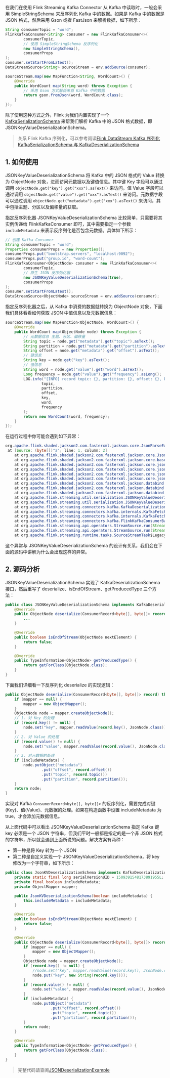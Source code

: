 在我们在使用 Flink Streaming Kafka Connector 从 Kafka 中读取时，一般会采用 SimpleStringSchema 来反序列化 Kafka 中的数据。如果是 Kafka 中的数据是 JSON 格式，然后采用 Gson 或者 FastJson 来解析数据，如下所示：
```java
String consumerTopic = "word";
FlinkKafkaConsumer<String> consumer = new FlinkKafkaConsumer<>(
        consumerTopic,
        // 使用 SimpleStringSchema 反序列化
        new SimpleStringSchema(),
        consumerProps
);
consumer.setStartFromLatest();
DataStreamSource<String> sourceStream = env.addSource(consumer);

sourceStream.map(new MapFunction<String, WordCount>() {
    @Override
    public WordCount map(String word) throws Exception {
        // 采用 Gson 方式解析来自 Kafka 中的数据
        return gson.fromJson(word, WordCount.class);
    }
});
```

除了使用这种方式之外，Flink 为我们内置实现了一个 [KafkaSerializationSchema](https://smartsi.blog.csdn.net/article/details/130179661) 来帮我们解析 Kafka 中的 JSON 格式数据，即 JSONKeyValueDeserializationSchema。

> 关系 Flink Kafka 序列化，可以参考阅读[Flink DataStream Kafka 序列化 KafkaSerializationSchema 与 KafkaDeserializationSchema](https://smartsi.blog.csdn.net/article/details/130179661)

## 1. 如何使用

JSONKeyValueDeserializationSchema 将 Kafka 中的 JSON 格式的 Value 转换为 ObjectNode 对象，进而访问元数据以及键值信息。其中键 Key 字段可以通过调用 `objectNode.get("key").get("xxx").asText()` 来访问。值 Value 字段可以通过调用 `objectNode.get("value").get("xxx").asText()` 来访问。元数据字段可以通过调用 `objectNode.get("metadata").get("xxx").asText()` 来访问，其中包括主题、分区以及偏移量的获取。

指定反序列化器 JSONKeyValueDeserializationSchema 比较简单，只需要将其实例传递给 FlinkKafkaConsumer 即可，其中需要指定一个参数 `includeMetadata` 来表示反序列化是否包含元数据。具体如下所示：
```java
// 创建 Kafka Consumer
String consumerTopic = "word";
Properties consumerProps = new Properties();
consumerProps.put("bootstrap.servers", "localhost:9092");
consumerProps.put("group.id", "word-count");
FlinkKafkaConsumer<ObjectNode> consumer = new FlinkKafkaConsumer<>(
        consumerTopic,
        // 原生 JSON 反序列化器
        new JSONKeyValueDeserializationSchema(true),
        consumerProps
);
consumer.setStartFromLatest();
DataStreamSource<ObjectNode> sourceStream = env.addSource(consumer);
```
指定反序列化器之后，从 Kafka 中消费的数据就转换为 ObjectNode 对象，下面我们具体看看如何获取 JSON 中值信息以及元数据信息：
```java
sourceStream.map(new MapFunction<ObjectNode, WordCount>() {
    @Override
    public WordCount map(ObjectNode node) throws Exception {
        // 元数据信息 主题、分区、偏移量
        String topic = node.get("metadata").get("topic").asText();
        String partition = node.get("metadata").get("partition").asText();
        String offset = node.get("metadata").get("offset").asText();
        // 键信息
        String key = node.get("key").asText();
        // 值信息
        String word = node.get("value").get("word").asText();
        Long frequency = node.get("value").get("frequency").asLong();
        LOG.info("[INFO] record topic: {}, partition: {}, offset: {}, key: {}, word: {}, frequency: {}",
                topic,
                partition,
                offset,
                key,
                word,
                frequency
        );
        return new WordCount(word, frequency);
    }
});
```
在运行过程中你可能会遇到如下异常：
```java
org.apache.flink.shaded.jackson2.com.fasterxml.jackson.core.JsonParseException: Unrecognized token 'a': was expecting (JSON String, Number, Array, Object or token 'null', 'true' or 'false')
 at [Source: (byte[])"a"; line: 1, column: 2]
	at org.apache.flink.shaded.jackson2.com.fasterxml.jackson.core.JsonParser._constructError(JsonParser.java:2337) ~[flink-shaded-jackson-2.12.1-13.0.jar:2.12.1-13.0]
	at org.apache.flink.shaded.jackson2.com.fasterxml.jackson.core.base.ParserMinimalBase._reportError(ParserMinimalBase.java:720) ~[flink-shaded-jackson-2.12.1-13.0.jar:2.12.1-13.0]
	at org.apache.flink.shaded.jackson2.com.fasterxml.jackson.core.json.UTF8StreamJsonParser._reportInvalidToken(UTF8StreamJsonParser.java:3593) ~[flink-shaded-jackson-2.12.1-13.0.jar:2.12.1-13.0]
	at org.apache.flink.shaded.jackson2.com.fasterxml.jackson.core.json.UTF8StreamJsonParser._handleUnexpectedValue(UTF8StreamJsonParser.java:2688) ~[flink-shaded-jackson-2.12.1-13.0.jar:2.12.1-13.0]
	at org.apache.flink.shaded.jackson2.com.fasterxml.jackson.core.json.UTF8StreamJsonParser._nextTokenNotInObject(UTF8StreamJsonParser.java:870) ~[flink-shaded-jackson-2.12.1-13.0.jar:2.12.1-13.0]
	at org.apache.flink.shaded.jackson2.com.fasterxml.jackson.core.json.UTF8StreamJsonParser.nextToken(UTF8StreamJsonParser.java:762) ~[flink-shaded-jackson-2.12.1-13.0.jar:2.12.1-13.0]
	at org.apache.flink.shaded.jackson2.com.fasterxml.jackson.databind.ObjectMapper._initForReading(ObjectMapper.java:4684) ~[flink-shaded-jackson-2.12.1-13.0.jar:2.12.1-13.0]
	at org.apache.flink.shaded.jackson2.com.fasterxml.jackson.databind.ObjectMapper._readMapAndClose(ObjectMapper.java:4586) ~[flink-shaded-jackson-2.12.1-13.0.jar:2.12.1-13.0]
	at org.apache.flink.shaded.jackson2.com.fasterxml.jackson.databind.ObjectMapper.readValue(ObjectMapper.java:3609) ~[flink-shaded-jackson-2.12.1-13.0.jar:2.12.1-13.0]
	at org.apache.flink.streaming.util.serialization.JSONKeyValueDeserializationSchema.deserialize(JSONKeyValueDeserializationSchema.java:62) ~[flink-connector-kafka_2.11-1.13.5.jar:1.13.5]
	at org.apache.flink.streaming.util.serialization.JSONKeyValueDeserializationSchema.deserialize(JSONKeyValueDeserializationSchema.java:43) ~[flink-connector-kafka_2.11-1.13.5.jar:1.13.5]
	at org.apache.flink.streaming.connectors.kafka.KafkaDeserializationSchema.deserialize(KafkaDeserializationSchema.java:79) ~[flink-connector-kafka_2.11-1.13.5.jar:1.13.5]
	at org.apache.flink.streaming.connectors.kafka.internals.KafkaFetcher.partitionConsumerRecordsHandler(KafkaFetcher.java:179) ~[flink-connector-kafka_2.11-1.13.5.jar:1.13.5]
	at org.apache.flink.streaming.connectors.kafka.internals.KafkaFetcher.runFetchLoop(KafkaFetcher.java:142) ~[flink-connector-kafka_2.11-1.13.5.jar:1.13.5]
	at org.apache.flink.streaming.connectors.kafka.FlinkKafkaConsumerBase.run(FlinkKafkaConsumerBase.java:826) ~[flink-connector-kafka_2.11-1.13.5.jar:1.13.5]
	at org.apache.flink.streaming.api.operators.StreamSource.run(StreamSource.java:110) ~[flink-streaming-java_2.11-1.13.5.jar:1.13.5]
	at org.apache.flink.streaming.api.operators.StreamSource.run(StreamSource.java:66) ~[flink-streaming-java_2.11-1.13.5.jar:1.13.5]
	at org.apache.flink.streaming.runtime.tasks.SourceStreamTask$LegacySourceFunctionThread.run(SourceStreamTask.java:269) ~[flink-streaming-java_2.11-1.13.5.jar:1.13.5]
```
这个异常与 JSONKeyValueDeserializationSchema 的设计有关系，我们会在下面的源码中讲解为什么会出现这样的异常。

## 2. 源码分析

JSONKeyValueDeserializationSchema 实现了 KafkaDeserializationSchema 接口，然后重写了 deserialize、isEndOfStream、getProducedType 三个方法：
```java
public class JSONKeyValueDeserializationSchema implements KafkaDeserializationSchema<ObjectNode> {
    @Override
    public ObjectNode deserialize(ConsumerRecord<byte[], byte[]> record) throws Exception {
        ...
    }

    @Override
    public boolean isEndOfStream(ObjectNode nextElement) {
        return false;
    }

    @Override
    public TypeInformation<ObjectNode> getProducedType() {
        return getForClass(ObjectNode.class);
    }
}
```
下面我们详细看一下反序列化 deserialize 的实现逻辑：
```java
public ObjectNode deserialize(ConsumerRecord<byte[], byte[]> record) throws Exception {
    if (mapper == null) {
        mapper = new ObjectMapper();
    }
    ObjectNode node = mapper.createObjectNode();
    // 1. 对 Key 的处理
    if (record.key() != null) {
        node.set("key", mapper.readValue(record.key(), JsonNode.class));
    }
    // 2. 对 Value 的处理
    if (record.value() != null) {
        node.set("value", mapper.readValue(record.value(), JsonNode.class));
    }
    // 3. 对元数据的处理
    if (includeMetadata) {
        node.putObject("metadata")
                .put("offset", record.offset())
                .put("topic", record.topic())
                .put("partition", record.partition());
    }
    return node;
}
```
实现对 Kafka `ConsumerRecord<byte[], byte[]>` 的反序列化，需要完成对键(Key)、值(Value)、元数据的处理。如果在构造函数中设置 includeMetadata 为 true，才会添加元数据信息。

从上面代码中可以看出 JSONKeyValueDeserializationSchema 指定 Kafka 键 key 必须是一个 JSON 字符串，但我们平时一般都是指定的是一个非 JSON 格式的字符串，所以就会遇到上面所说的问题。解决方案有两种：
- 第一种是将 Key 转为一个 JSON
- 第二种是自定义实现一个 JSONKeyValueDeserializationSchema，将 key 修改为一个字符串，如下所示：
```java
public class JsonKVDeserializationSchema implements KafkaDeserializationSchema<ObjectNode> {
    private static final long serialVersionUID = 1509391548173891955L;
    private final boolean includeMetadata;
    private ObjectMapper mapper;

    public JsonKVDeserializationSchema(boolean includeMetadata) {
        this.includeMetadata = includeMetadata;
    }

    @Override
    public boolean isEndOfStream(ObjectNode nextElement) {
        return false;
    }

    @Override
    public ObjectNode deserialize(ConsumerRecord<byte[], byte[]> record) throws Exception {
        if (mapper == null) {
            mapper = new ObjectMapper();
        }
        ObjectNode node = mapper.createObjectNode();
        if (record.key() != null) {
            //node.set("key", mapper.readValue(record.key(), JsonNode.class));
            node.put("key", new String(record.key()));
        }
        if (record.value() != null) {
            node.set("value", mapper.readValue(record.value(), JsonNode.class));
        }
        if (includeMetadata) {
            node.putObject("metadata")
                    .put("offset", record.offset())
                    .put("topic", record.topic())
                    .put("partition", record.partition());
        }
        return node;
    }

    @Override
    public TypeInformation<ObjectNode> getProducedType() {
        return getForClass(ObjectNode.class);
    }
}
```

> 完整代码请查阅[JSONDeserializationExample](https://github.com/sjf0115/data-example/blob/master/flink-example/src/main/java/com/flink/example/stream/connector/kafka/serializable/JSONDeserializationExample.java)
